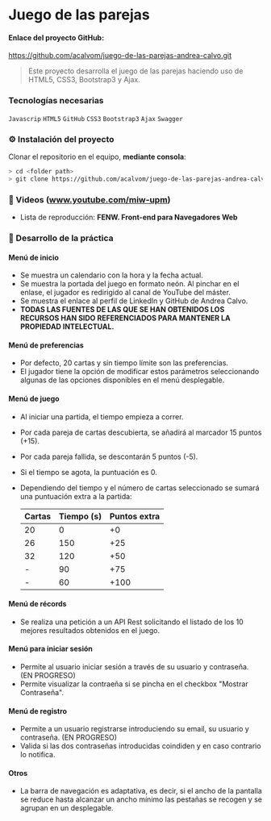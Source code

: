 # Juego de las parejas

#### Enlace del proyecto GitHub:

https://github.com/acalvom/juego-de-las-parejas-andrea-calvo.git

> Este proyecto desarrolla el juego de las parejas haciendo uso de HTML5, CSS3, Bootstrap3 y Ajax.

### Tecnologías necesarias

`Javascrip` `HTML5` `GitHub` `CSS3` `Bootstrap3` `Ajax` `Swagger`

### :gear: Instalación del proyecto

Clonar el repositorio en el equipo, **mediante consola**:

```sh
> cd <folder path>
> git clone https://github.com/acalvom/juego-de-las-parejas-andrea-calvo.git
```

### :movie_camera: Videos (www.youtube.com/miw-upm)

- Lista de reproducción: **FENW. Front-end para Navegadores Web**

### :page_with_curl: Desarrollo de la práctica

#### Menú de inicio

- Se muestra un calendario con la hora y la fecha actual.
- Se muestra la portada del juego en formato neón. Al pinchar en el enlase, el jugador
  es redirigido al canal de YouTube del máster.
- Se muestra el enlace al perfil de LinkedIn y GitHub de Andrea Calvo.
- **TODAS LAS FUENTES DE LAS QUE SE HAN OBTENIDOS LOS RECURSOS HAN SIDO REFERENCIADOS PARA
  MANTENER LA PROPIEDAD INTELECTUAL.**

#### Menú de preferencias

- Por defecto, 20 cartas y sin tiempo límite son las preferencias.
- El jugador tiene la opción de modificar estos parámetros seleccionando algunas de las
  opciones disponibles en el menú desplegable.

#### Menú de juego

- Al iniciar una partida, el tiempo empieza a correr.
- Por cada pareja de cartas descubierta, se añadirá al marcador 15 puntos (+15).
- Por cada pareja fallida, se descontarán 5 puntos (-5).
- Si el tiempo se agota, la puntuación es 0.
- Dependiendo del tiempo y el número de cartas seleccionado se sumará una puntuación extra
  a la partida:

    | Cartas | Tiempo (s) | Puntos extra |
    | ------ | ---------- | ------------ |
    | 20     | 0          | +0           |
    | 26     | 150        | +25          |
    | 32     | 120        | +50          |
    | -      | 90         | +75          |
    | -      | 60         | +100         | S |

#### Menú de récords

- Se realiza una petición a un API Rest solicitando el listado de los 10 mejores resultados
  obtenidos en el juego.

#### Menú para iniciar sesión

- Permite al usuario iniciar sesión a través de su usuario y contraseña. (EN PROGRESO)
- Permite visualizar la contraeña si se pincha en el checkbox "Mostrar Contraseña".

#### Menú de registro

- Permite a un usuario registrarse introduciendo su email, su usuario y contraseña. (EN PROGRESO)
- Valida si las dos contraseñas introducidas coindiden y en caso contrario lo notifica.

#### Otros

- La barra de navegación es adaptativa, es decir, si el ancho de la pantalla se reduce hasta
  alcanzar un ancho mínimo las pestañas se recogen y se agrupan en un desplegable.
